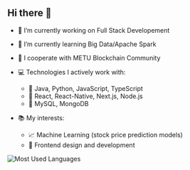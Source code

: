 ## Hi there 👋

- 🔭 I’m currently working on Full Stack Developement
- 🌱 I’m currently learning Big Data/Apache Spark
- 👯 I cooperate with METU Blockchain Community
- 💻 Technologies I actively work with:
  - 🔹 Java, Python, JavaScript, TypeScript
  - 🔹 React, React-Native, Next.js, Node.js
  - 🔹 MySQL, MongoDB

- 📚 My interests:
  - 📈 Machine Learning (stock price prediction models)
  - 🚀 Frontend design and development

![Most Used Languages](https://github-readme-stats.vercel.app/api/top-langs/?username=yalcinahmet1&layout=compact&theme=tokyonight)
